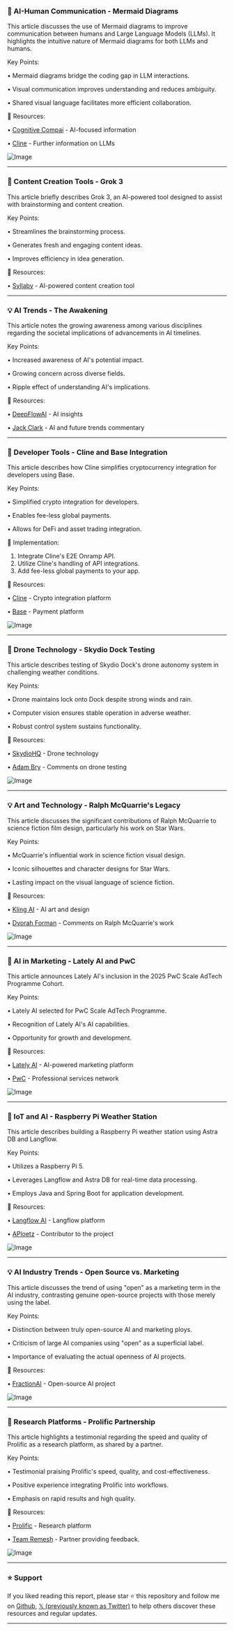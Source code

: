 ### 🤖 AI-Human Communication - Mermaid Diagrams

This article discusses the use of Mermaid diagrams to improve communication between humans and Large Language Models (LLMs).  It highlights the intuitive nature of Mermaid diagrams for both LLMs and humans.

Key Points:

• Mermaid diagrams bridge the coding gap in LLM interactions.


• Visual communication improves understanding and reduces ambiguity.


• Shared visual language facilitates more efficient collaboration.



🔗 Resources:

• [Cognitive Compai](https://x.com/cognitivecompai) - AI-focused information


• [Cline](https://x.com/cline) - Further information on LLMs


![Image](https://pbs.twimg.com/amplify_video_thumb/1900970297295323136/img/CUOhOkaeiCrw-pdG.jpg)


---

### 🚀 Content Creation Tools - Grok 3

This article briefly describes Grok 3, an AI-powered tool designed to assist with brainstorming and content creation.


Key Points:

• Streamlines the brainstorming process.


• Generates fresh and engaging content ideas.


• Improves efficiency in idea generation.



🔗 Resources:

• [Syllaby](https://x.com/TrySyllaby) - AI-powered content creation tool



---

### 💡 AI Trends - The Awakening

This article notes the growing awareness among various disciplines regarding the societal implications of advancements in AI timelines.


Key Points:

• Increased awareness of AI's potential impact.


• Growing concern across diverse fields.


• Ripple effect of understanding AI's implications.



🔗 Resources:

• [DeepFlowAI](https://x.com/DeepFlowAI) -  AI insights


• [Jack Clark](https://x.com/jackclarkSF) -  AI and future trends commentary



---

### 🤖 Developer Tools - Cline and Base Integration

This article describes how Cline simplifies cryptocurrency integration for developers using Base.


Key Points:

• Simplified crypto integration for developers.


• Enables fee-less global payments.


• Allows for DeFi and asset trading integration.



🚀 Implementation:

1. Integrate Cline's E2E Onramp API.
2. Utilize Cline's handling of API integrations.
3. Add fee-less global payments to your app.


🔗 Resources:

• [Cline](https://x.com/cline) -  Crypto integration platform


• [Base](https://x.com/base) - Payment platform


![Image](https://pbs.twimg.com/amplify_video_thumb/1900973135748530176/img/hI_uA-KrdzGid5pU.jpg)


---

### 🤖 Drone Technology - Skydio Dock Testing

This article describes testing of Skydio Dock's drone autonomy system in challenging weather conditions.


Key Points:

• Drone maintains lock onto Dock despite strong winds and rain.


• Computer vision ensures stable operation in adverse weather.


• Robust control system sustains functionality.



🔗 Resources:


• [SkydioHQ](https://x.com/SkydioHQ) - Drone technology


• [Adam Bry](https://x.com/adampbry) -  Comments on drone testing



![Image](https://pbs.twimg.com/ext_tw_video_thumb/1900970022845194240/pu/img/5o3wNDawVZ6r3vwx.jpg)


---

### 💡 Art and Technology - Ralph McQuarrie's Legacy

This article discusses the significant contributions of Ralph McQuarrie to science fiction film design, particularly his work on Star Wars.


Key Points:

• McQuarrie's influential work in science fiction visual design.


• Iconic silhouettes and character designs for Star Wars.


• Lasting impact on the visual language of science fiction.



🔗 Resources:


• [Kling AI](https://x.com/Kling_ai) -  AI art and design


• [Dvorah Forman](https://x.com/dvorahfr) -  Comments on Ralph McQuarrie's work



![Image](https://pbs.twimg.com/ext_tw_video_thumb/1900578668142804992/pu/img/JCw9-GmMt47qIcC_.jpg)


---

### 🚀 AI in Marketing - Lately AI and PwC

This article announces Lately AI's inclusion in the 2025 PwC Scale AdTech Programme Cohort.


Key Points:

• Lately AI selected for PwC Scale AdTech Programme.


• Recognition of Lately AI's AI capabilities.


• Opportunity for growth and development.



🔗 Resources:

• [Lately AI](https://x.com/LatelyAI) - AI-powered marketing platform


• [PwC](https://x.com/PwC) - Professional services network


![Image](https://pbs.twimg.com/tweet_video_thumb/GmGae43bcAQOQHG.jpg)


---

### 🤖 IoT and AI - Raspberry Pi Weather Station

This article describes building a Raspberry Pi weather station using Astra DB and Langflow.


Key Points:

• Utilizes a Raspberry Pi 5.


• Leverages Langflow and Astra DB for real-time data processing.


• Employs Java and Spring Boot for application development.



🔗 Resources:

• [Langflow AI](https://x.com/langflow_ai) -  Langflow platform


• [APloetz](https://x.com/APloetz) -  Contributor to the project


![Image](https://pbs.twimg.com/media/GmF7d1EbcAAHi6P?format=jpg&name=small)


---

### 💡 AI Industry Trends - Open Source vs. Marketing

This article discusses the trend of using "open" as a marketing term in the AI industry, contrasting genuine open-source projects with those merely using the label.


Key Points:

• Distinction between truly open-source AI and marketing ploys.


• Criticism of large AI companies using "open" as a superficial label.


• Importance of evaluating the actual openness of AI projects.



🔗 Resources:


• [FractionAI](https://x.com/FractionAI_xyz) -  Open-source AI project



![Image](https://pbs.twimg.com/tweet_video_thumb/GmF7GmUWYAAm-KY.jpg)


---

### 🚀  Research Platforms - Prolific Partnership

This article highlights a testimonial regarding the speed and quality of Prolific as a research platform, as shared by a partner.


Key Points:

• Testimonial praising Prolific's speed, quality, and cost-effectiveness.


• Positive experience integrating Prolific into workflows.


• Emphasis on rapid results and high quality.



🔗 Resources:


• [Prolific](https://x.com/Prolific) - Research platform


• [Team Remesh](https://x.com/teamremesh) - Partner providing feedback.


![Image](https://pbs.twimg.com/media/GmF31U9XEAADsdC.jpg)


---

### ⭐️ Support

If you liked reading this report, please star ⭐️ this repository and follow me on [Github](https://github.com/Drix10), [𝕏 (previously known as Twitter)](https://x.com/DRIX_10_) to help others discover these resources and regular updates.

---